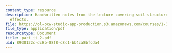 ```yaml
---
content_type: resource
description: Handwritten notes from the lecture covering soil structure and environmental
  effects.
file: https://ol-ocw-studio-app-production.s3.amazonaws.com/courses/1-361-advanced-soil-mechanics-fall-2004/8938132cdc8b88f8c8c1bb4ca8bfcda4_part_ii_2.pdf
file_type: application/pdf
resourcetype: Document
title: part_ii_2.pdf
uid: 8938132c-dc8b-88f8-c8c1-bb4ca8bfcda4
---
```

